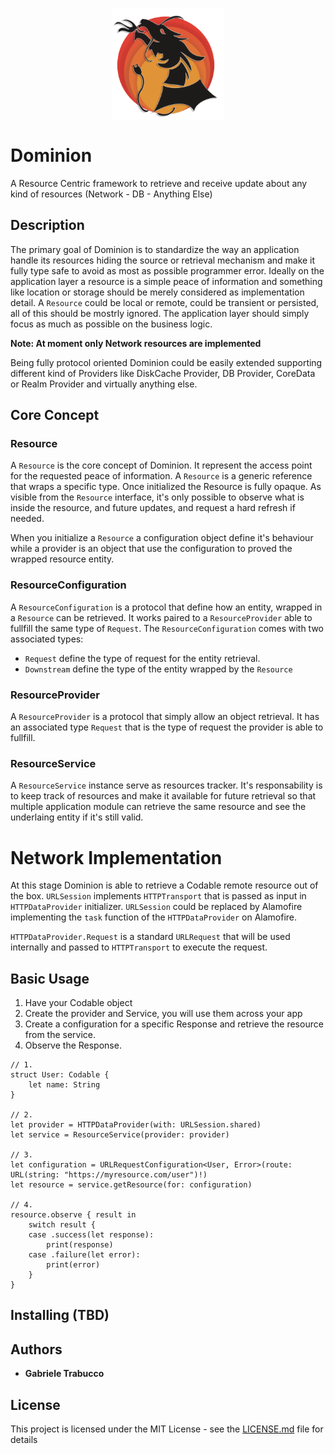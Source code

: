 <p align="center">
<img align="center" src="Dominion-logo.png" width=180px alt="Dominion" title="Dominion" />
</p>

Dominion
================

A Resource Centric framework to retrieve and receive update about any kind of resources (Network - DB - Anything Else) 

## Description

The primary goal of Dominion is to standardize the way an application handle its resources hiding the source or retrieval mechanism 
and make it fully type safe to avoid as most as possible programmer error.
Ideally on the application layer a resource is a simple peace of information and something like location or storage should be merely 
considered as implementation detail.
A `Resource` could be local or remote, could be transient or persisted, all of this should be mostrly ignored. The application layer 
should simply focus as much as possible on the business logic.

**Note: At moment only Network resources are implemented** 

Being fully protocol oriented Dominion could be easily extended supporting different kind of Providers like DiskCache Provider, DB Provider, 
CoreData or Realm Provider and virtually anything else.

## Core Concept

### Resource

A `Resource` is the core concept of Dominion. It represent the access point for the requested peace of information. A `Resource` is a
generic reference that wraps a specific type. Once initialized the Resource is fully opaque. As visible from the `Resource` interface, 
it's only possible to observe what is inside the resource, and future updates, and request a hard refresh if needed.

When you initialize a `Resource` a configuration object define it's behaviour while a provider is an object that use the configuration to 
proved the wrapped resource entity.

### ResourceConfiguration

A `ResourceConfiguration` is a protocol that define how an entity, wrapped in a `Resource` can be retrieved. It works paired to a 
`ResourceProvider` able to fullfill the same type of `Request`.
The `ResourceConfiguration` comes with two associated types: 
- `Request` define the type of request for the entity retrieval.
- `Downstream` define the type of the entity wrapped by the `Resource`

### ResourceProvider

A `ResourceProvider` is a protocol that simply allow an object retrieval. It has an associated type `Request` that is the type of request 
the provider is able to fullfill.

### ResourceService

A `ResourceService` instance serve as resources tracker. It's responsability is to keep track of resources and make it available for future 
retrieval so that multiple application module can retrieve the same resource and see the underlaing entity if it's still valid. 

# Network Implementation

At this stage Dominion is able to retrieve a Codable remote resource out of the box. `URLSession` implements `HTTPTransport` that is passed as input in `HTTPDataProvider` initializer. `URLSession` could be replaced by Alamofire implementing the `task` function of the `HTTPDataProvider` on Alamofire.

`HTTPDataProvider.Request` is a standard `URLRequest` that will be used internally and passed to `HTTPTransport` to execute the request.


## Basic Usage

1. Have your Codable object
2. Create the provider and Service, you will use them across your app
3. Create a configuration for a specific Response and retrieve the resource from the service.
4. Observe the Response. 

```
// 1.
struct User: Codable {
    let name: String
}

// 2.
let provider = HTTPDataProvider(with: URLSession.shared)
let service = ResourceService(provider: provider)

// 3.
let configuration = URLRequestConfiguration<User, Error>(route: URL(string: "https://myresource.com/user")!)
let resource = service.getResource(for: configuration)

// 4.
resource.observe { result in
    switch result {
    case .success(let response):
        print(response)
    case .failure(let error):
        print(error)
    }
}
```

## Installing (TBD)

## Authors

* **Gabriele Trabucco**

## License

This project is licensed under the MIT License - see the [LICENSE.md](LICENSE.md) file for details
